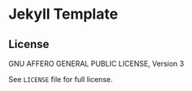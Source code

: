 Jekyll Template
================


License
-------

GNU AFFERO GENERAL PUBLIC LICENSE, Version 3

See `LICENSE` file for full license.